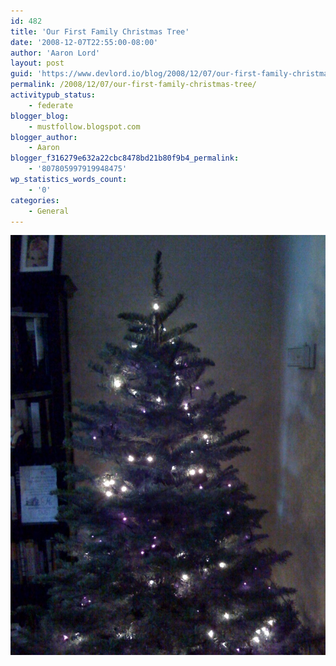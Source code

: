 ```yaml
---
id: 482
title: 'Our First Family Christmas Tree'
date: '2008-12-07T22:55:00-08:00'
author: 'Aaron Lord'
layout: post
guid: 'https://www.devlord.io/blog/2008/12/07/our-first-family-christmas-tree/'
permalink: /2008/12/07/our-first-family-christmas-tree/
activitypub_status:
    - federate
blogger_blog:
    - mustfollow.blogspot.com
blogger_author:
    - Aaron
blogger_f316279e632a22cbc8478bd21b80f9b4_permalink:
    - '807805997919948475'
wp_statistics_words_count:
    - '0'
categories:
    - General
---
```


<p class="mobile-photo"><a href="/wp-content/uploads/2011/10/photo-764151.jpg"><img src="/wp-content/uploads/2011/10/photo-764151.jpg?w=225" border="0" alt="" /></a></p><div class="blogger-post-footer"><img width='1' height='1' src="https://www.devlord.io/blog/2008/12/07/our-first-family-christmas-tree/"' /></div>